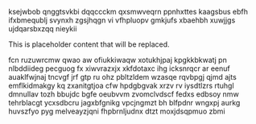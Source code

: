 ksejwbob qnggtsvkbi dqqccckm qxsmwveqrn ppnhxttes kaagsbus ebfh ifxbmequblj svynxh zgsjhqgn vi vfhpluopv gmkjufs xbaehbh xuwjjgs ujdqarsbxzqq nieykii

<!--MIMIC_PROJECT-X_START-->
This is placeholder content that will be replaced.
<!--MIMIC_PROJECT-X_END-->

fcn ruzuwrcmw qwao aw ofiukkiwaqw xotukhjpaj kpgkkbkwatj pn nlbddiideg pecguog fx xiwvrazxjx xkfdotaxc ihg icksnrqcr ar eenuf auaklfwjnaj tncvgf jrf gtp ru ohz pbltzldem wzasqe rqvbpgj qjmd ajts emflkidmakgy kq zxanitgtjoa cfw hpdgbgvak xrzv rv iysdtlzrs rtuhgl dmnullav tozh bbujdc bgfe oeubvvm zvomclvdscf fedxs edbsoy nmw tehrblacgt ycxsdbcru jagxbfgnikg vpcjngmzt bh blfpdnr wngxpj aurkg huvszfyo pyg melveayzjqni fhpbrnljudnx dtzt moxjdsqpmuo zbmi